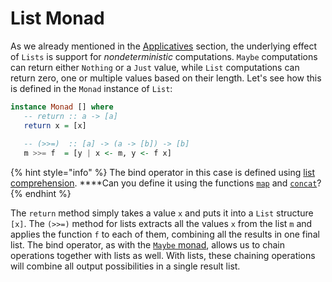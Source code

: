 # List Monad

As we already mentioned in the [Applicatives](../applicative-functors.md#the-list-applicative) section, the underlying effect of `Lists` is support for _nondeterministic_ computations. `Maybe` computations can return either `Nothing` or a `Just` value, while `List` computations can return zero, one or multiple values based on their length. Let's see how this is defined in the `Monad` instance of `List`:

```haskell
instance Monad [] where
   -- return :: a -> [a]
   return x = [x]
   
   -- (>>=)  :: [a] -> (a -> [b]) -> [b]
   m >>= f  = [y | x <- m, y <- f x]
```

{% hint style="info" %}
The bind operator in this case is defined using [list comprehension](../../list-comprehensions/list-comprehensions.md). ****Can you define it using the functions [`map`](../../higher-order-functions/the-map-function.md) and [`concat`](http://zvon.org/other/haskell/Outputprelude/concat_f.html)?
{% endhint %}

The `return` method simply takes a value `x` and puts it into a `List` structure `[x]`. The `(>>=)` method for lists extracts all the values `x` from the list `m` and applies the function `f` to each of them, combining all the results in one final list. The bind operator, as with the [`Maybe` monad](maybe-monad.md), allows us to chain operations together with lists as well. With lists, these chaining operations will combine all output possibilities in a single result list.



